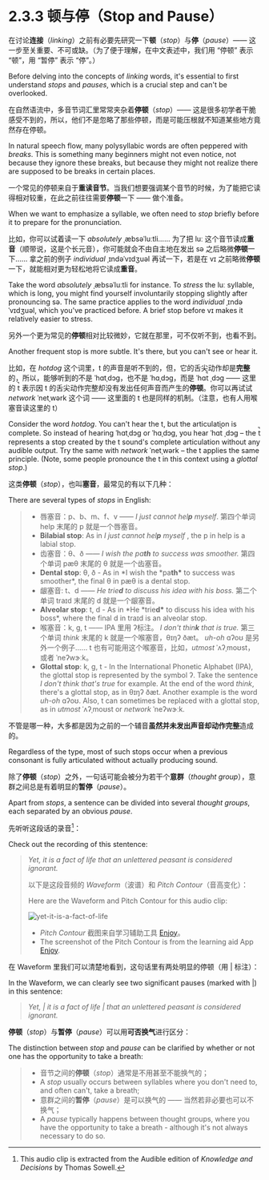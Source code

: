 # 2.3.3 顿与停（Stop and Pause）

在讨论**连接**（_linking_）之前有必要先研究一下**顿**（_stop_）与**停**（_pause_）—— 这一步至关重要、不可或缺。（为了便于理解，在中文表述中，我们用 “停顿” 表示 “顿”，用 “暂停” 表示 “停”。）

Before delving into the concepts of _linking_ words, it's essential to first understand _stops_ and _pauses_, which is a crucial step and can't be overlooked.

在自然语流中，多音节词汇里常常夹杂着**停顿**（_stop_）—— 这是很多初学者干脆感受不到的，所以，他们不是忽略了那些停顿，而是可能压根就不知道某些地方竟然存在停顿。

In natural speech flow, many polysyllabic words are often peppered with _breaks_. This is something many beginners might not even notice, not because they ignore these breaks, but because they might not realize there are supposed to be breaks in certain places.

一个常见的停顿来自于**重读音节**。当我们想要强调某个音节的时候，为了能把它读得相对较重，在此之前往往需要**停顿**一下 —— 做个准备。

When we want to emphasize a syllable, we often need to _stop_ briefly before it to prepare for the pronunciation.

比如，你可以试着读一下 _absolutely_ <span class="pho alt">ˌæbsəˈluːtli</span><span class="speak-word-inline" data-audio-us-male="/audios/us/absolutely-us-male.mp3" data-audio-us-female="/audios/us/absolutely-us-female.mp3"></span>…… 为了把 <span class="pho alt">luː</span> 这个音节读成**重音**（顺带说，这是个长元音），你可能就会不由自主地在发出 <span class="pho">sə</span> 之后略微**停顿**一下…… 拿之前的例子 _individual_ <span class="pho alt">ˌɪndəˈvɪdʒuəl</span><span class="speak-word-inline" data-audio-us-male="/audios/us/individual-us-male.mp3" data-audio-us-female="/audios/us/individual-us-female.mp3"></span> 再试一下，若是在 <span class="pho alt">vɪ</span> 之前略微**停顿**一下，就能相对更为轻松地将它读成**重音**。

Take the word _absolutely_ <span class="pho alt">ˌæbsəˈluːtli</span><span class="speak-word-inline" data-audio-us-male="/audios/us/absolutely-us-male.mp3" data-audio-us-female="/audios/us/absolutely-us-female.mp3"></span> for instance. To _stress_ the <span class="pho alt">luː</span> syllable, which is long, you might find yourself involuntarily stopping slightly after pronouncing <span class="pho">sə</span>. The same practice applies to the word _individual_ <span class="pho alt">ˌɪndəˈvɪdʒuəl</span><span class="speak-word-inline" data-audio-us-male="/audios/us/individual-us-male.mp3" data-audio-us-female="/audios/us/individual-us-female.mp3"></span>, which you've practiced before. A brief stop before <span class="pho alt">vɪ</span> makes it relatively easier to stress.

另外一个更为常见的**停顿**相对比较微妙，它就在那里，可不仅听不到，也看不到。

Another frequent stop is more subtle. It's there, but you can't see or hear it.

比如，在 _hotdog_ 这个词里，<span class="pho">t</span> 的声音是听不到的，但，它的舌尖动作却是**完整**的，所以，能够听到的不是 <span class="pho alt">ˈhɑtˌdɔg</span>，也不是 <span class="pho alt">ˈhɑˌdɔg</span>，而是 <span class="pho alt">ˈhɑt̚ ˌdɔg</span><span class="speak-word-inline" data-audio-us-male="/audios/us/hotdog-us-male.mp3" data-audio-us-female="/audios/us/hotdog-us-female.mp3"></span> —— 这里的 <span class="pho">t̚</span> 表示因 <span class="pho">t</span> 的舌尖动作完整却没有发出任何声音而产生的**停顿**。你可以再试试 _network_ <span class="pho alt">ˈnetˌwərk</span><span class="speak-word-inline" data-audio-us-male="/audios/us/network-us-male.mp3" data-audio-us-female="/audios/us/network-us-female.mp3"></span> 这个词 —— 这里面的 <span class="pho">t</span> 也是同样的机制。（注意，也有人用喉塞音读这里的 <span class="pho">t</span>）

Consider the word _hotdog_. You can't hear the <span class="pho">t</span>, but the articulation is complete. So instead of hearing <span class="pho alt">ˈhɑtˌdɔg</span> or <span class="pho alt">ˈhɑˌdɔg</span>, you hear <span class="pho alt">ˈhɑt̚ ˌdɔg</span><span class="speak-word-inline" data-audio-us-male="/audios/us/hotdog-us-male.mp3" data-audio-us-female="/audios/us/hotdog-us-female.mp3"></span> – the <span class="pho">t̚ </span> represents a stop created by the <span class="pho">t</span> sound's complete articulation without any audible output. Try the same with _network_ <span class="pho alt">ˈnetˌwərk</span><span class="speak-word-inline" data-audio-us-male="/audios/us/network-us-male.mp3" data-audio-us-female="/audios/us/network-us-female.mp3"></span> – the <span class="pho">t</span> applies the same principle. (Note, some people pronounce the <span class="pho">t</span> in this context using a _glottal stop_.)

这类**停顿**（_stop_），也叫**塞音**，最常见的有以下几种：

There are several types of _stops_ in English:

> - 唇塞音：<span class="pho">p</span>、<span class="pho">b</span>、<span class="pho">m</span>、<span class="pho">f</span>、<span class="pho">v</span> —— _I just cannot hel**p** myself_. <span class="speak-word-inline" data-audio-us-male="/audios/us/sentence-just-cannot-alloy.mp3" data-audio-us-female="/audios/us/sentence-just-cannot-nova.mp3"></span> 第四个单词 <span class="pho alt">help</span> 末尾的 <span class="pho">p</span> 就是一个唇塞音。
> - **Bilabial stop**: As in _I just cannot hel**p** myself_ <span class="speak-word-inline" data-audio-us-male="/audios/us/sentence-just-cannot-alloy.mp3" data-audio-us-female="/audios/us/sentence-just-cannot-nova.mp3"></span>, the <span class="pho">p</span> in <span class="pho alt">help</span> is a labial stop.
> - 齿塞音：<span class="pho">θ</span>、<span class="pho">ð</span> —— _I wish the pa**th** to success was smoother._<span class="speak-word-inline" data-audio-us-male="/audios/us/sentence-wish-the-alloy.mp3" data-audio-us-female="/audios/us/sentence-wish-the-nova.mp3"></span> 第四个单词 <span class="pho alt">pæθ</span> 末尾的 <span class="pho">θ</span> 就是一个齿塞音。
> - **Dental stop**: <span class="pho">θ</span>, <span class="pho">ð</span> - As in *I wish the *pa**th\*** to success was smoother\*<span class="speak-word-inline" data-audio-us-male="/audios/us/sentence-wish-the-alloy.mp3" data-audio-us-female="/audios/us/sentence-wish-the-nova.mp3"></span>, the final <span class="pho">θ</span> in <span class="pho alt">pæθ</span> is a dental stop.
> - 龈塞音: <span class="pho">t</span>、<span class="pho">d</span> —— _He trie**d** to discuss his idea with his boss._<span class="speak-word-inline" data-audio-us-male="/audios/us/sentence-tried-to-alloy.mp3" data-audio-us-female="/audios/us/sentence-tried-to-nova.mp3"></span> 第二个单词 <span class="pho alt">traɪd</span> 末尾的 <span class="pho">d</span> 就是一个龈塞音。
> - **Alveolar stop**: <span class="pho">t</span>, <span class="pho">d</span> - As in *He *trie**d\*** to discuss his idea with his boss\*<span class="speak-word-inline" data-audio-us-male="/audios/us/sentence-tried-to-alloy.mp3" data-audio-us-female="/audios/us/sentence-tried-to-nova.mp3"></span>, where the final <span class="pho">d</span> in <span class="pho alt">traɪd</span> is an alveolar stop.
> - 喉塞音：<span class="pho">k</span>, <span class="pho">g</span>, <span class="pho">t</span> —— IPA 里用 <span class="pho">ʔ</span>标注。 _I don't thin**k** that is true._<span class="speak-word-inline" data-audio-us-male="/audios/us/sentence-don't-think-alloy.mp3" data-audio-us-female="/audios/us/sentence-don't-think-nova.mp3"></span> 第三个单词 _think_ 末尾的 <span class="pho">k</span> 就是一个喉塞音，<span class="pho alt">θɪŋʔ ðæt</span>。 _uh-oh_ <span class="pho alt">ɑʔoʊ</span><span class="speak-word-inline" data-audio-us-female="/audios/us/Uh-Oh.mp3"></span> 是另外一个例子…… <span class="pho">t</span> 也有可能用这个喉塞音，比如，_utmost_ <span class="pho alt">ˈʌʔˌmoʊst</span><span class="speak-word-inline" data-audio-us-male="/audios/us/utmost-us-male.mp3" data-audio-us-female="/audios/us/utmost-us-female.mp3"></span>，或者 <span class="pho alt">ˈneʔwɝːk</span><span class="speak-word-inline" data-audio-us-male="/audios/us/network-us-male.mp3" data-audio-us-female="/audios/us/network-us-female.mp3"></span>。
> - **Glottal stop**: <span class="pho">k</span>, <span class="pho">g</span>, <span class="pho">t</span> - In the International Phonetic Alphabet (IPA), the glottal stop is represented by the symbol <span class="pho">ʔ</span>. Take the sentence _I don't think that's true_<span class="speak-word-inline" data-audio-us-male="/audios/us/sentence-don't-think-alloy.mp3" data-audio-us-female="/audios/us/sentence-don't-think-nova.mp3"></span> for example. At the end of the word _think_, there's a glottal stop, as in <span class="pho alt">θɪŋʔ ðæt</span>. Another example is the word _uh-oh_ <span class="pho alt">ɑʔoʊ</span><span class="speak-word-inline" data-audio-us-female="/audios/us/Uh-Oh.mp3"></span>. Also, <span class="pho">t</span> can sometimes be replaced with a glottal stop, as in _utmost_ <span class="pho alt">ˈʌʔˌmoʊst</span><span class="speak-word-inline" data-audio-us-male="/audios/us/utmost-us-male.mp3" data-audio-us-female="/audios/us/utmost-us-female.mp3"></span> or _network_ <span class="pho alt">ˈneʔwɝːk</span><span class="speak-word-inline" data-audio-us-male="/audios/us/network-us-male.mp3" data-audio-us-female="/audios/us/network-us-female.mp3"></span>.

不管是哪一种，大多都是因为之前的一个辅音**虽然并未发出声音却动作完整**造成的。

Regardless of the type, most of such stops occur when a previous consonant is fully articulated without actually producing sound.

除了**停顿**（_stop_）之外，一句话可能会被分为若干个**意群**（_thought group_），意群之间总是有着明显的**暂停**（_pause_）。

Apart from _stops_, a sentence can be divided into several _thought groups_, each separated by an obvious _pause_.

先听听这段话的录音[^1]：

Check out the recording of this stentence:

> _Yet, it is a fact of life that an unlettered peasant is considered ignorant._ <span class="speak-word-inline" data-audio-us-male="/audios/us/yet-it-is-a-fact.mp3"></span>
>
> 以下是这段音频的 _Waveform_（波谱）和 _Pitch Contour_（音高变化）：
>
> Here are the Waveform and Pitch Contour for this audio clip:
>
> ![yet-it-is-a-fact-of-life](/images/yet-it-is-a-fact-of-life.png)
>
> - _Pitch Contour_ 截图来自学习辅助工具 [Enjoy](https://github.com/zuodaotech/everyone-can-use-english)。
> - The screenshot of the Pitch Contour is from the learning aid App [Enjoy](https://github.com/zuodaotech/everyone-can-use-english).

在 Waveform 里我们可以清楚地看到，这句话里有两处明显的停顿（用 <span class="pho">|</span> 标注）：

In the Waveform, we can clearly see two significant pauses (marked with <span class="pho">|</span>) in this sentence:

> _Yet, | it is a fact of life | that an unlettered peasant is considered ignorant._ <span class="speak-word-inline" data-audio-us-male="/audios/us/yet-it-is-a-fact.mp3"></span>

**停顿**（_stop_）与**暂停**（_pause_）可以用**可否换气**进行区分：

The distinction between _stop_ and _pause_ can be clarified by whether or not one has the opportunity to take a breath:

> - 音节之间的**停顿**（_stop_）通常是不用甚至不能换气的；
> - A _stop_ usually occurs between syllables where you don't need to, and often can't, take a breath;
> - 意群之间的**暂停**（_pause_）是可以换气的 —— 当然若非必要也可以不换气；
> - A _pause_ typically happens between thought groups, where you have the opportunity to take a breath - although it's not always necessary to do so.

[^1]: This audio clip is extracted from the Audible edition of _Knowledge and Decisions_ by Thomas Sowell.
